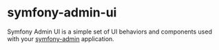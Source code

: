 # symfony-admin-ui

Symfony Admin UI is a simple set of UI behaviors and components used with your
[symfony-admin](https://github.com/excelwebzone/symfony-admin-bundle) application.
